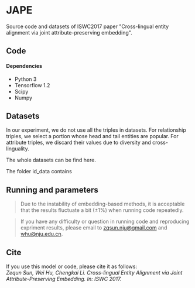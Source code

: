 # JAPE
Source code and datasets of ISWC2017 paper "Cross-lingual entity alignment via joint attribute-preserving embedding".

## Code

#### Dependencies
* Python 3
* Tensorflow 1.2 
* Scipy
* Numpy

## Datasets

In our experiment, we do not use all the triples in datasets. For relationship triples, we select a portion whose head and tail entities are popular. For attribute triples, we discard their values due to diversity and cross-linguality.

The whole datasets can be find here. 

The folder id_data contains

## Running and parameters

> Due to the instability of embedding-based methods, it is acceptable that the results fluctuate a bit (±1%) when running code repeatedly.

> If you have any difficulty or question in running code and reproducing expriment results, please email to zqsun.nju@gmail.com and whu@nju.edu.cn.

## Cite
If you use this model or code, please cite it as follows:      
_Zequn Sun, Wei Hu, Chengkai Li. Cross-lingual Entity Alignment via Joint Attribute-Preserving Embedding. In: ISWC 2017._
